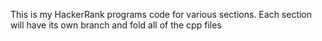 This is my HackerRank programs code for various sections.
Each section will have its own branch and fold all of the cpp files
